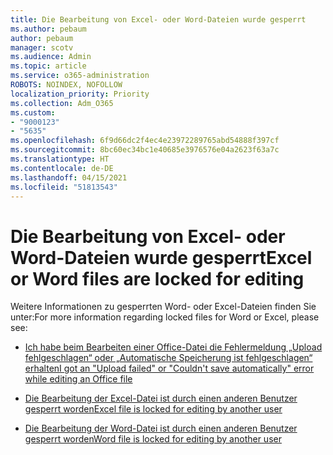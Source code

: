 ```yaml
---
title: Die Bearbeitung von Excel- oder Word-Dateien wurde gesperrt
ms.author: pebaum
author: pebaum
manager: scotv
ms.audience: Admin
ms.topic: article
ms.service: o365-administration
ROBOTS: NOINDEX, NOFOLLOW
localization_priority: Priority
ms.collection: Adm_O365
ms.custom:
- "9000123"
- "5635"
ms.openlocfilehash: 6f9d66dc2f4ec4e23972289765abd54888f397cf
ms.sourcegitcommit: 8bc60ec34bc1e40685e3976576e04a2623f63a7c
ms.translationtype: HT
ms.contentlocale: de-DE
ms.lasthandoff: 04/15/2021
ms.locfileid: "51813543"
---
```

# <a name="excel-or-word-files-are-locked-for-editing"></a><span data-ttu-id="0ad6a-102">Die Bearbeitung von Excel- oder Word-Dateien wurde gesperrt</span><span class="sxs-lookup"><span data-stu-id="0ad6a-102">Excel or Word files are locked for editing</span></span>

<span data-ttu-id="0ad6a-103">Weitere Informationen zu gesperrten Word- oder Excel-Dateien finden Sie unter:</span><span class="sxs-lookup"><span data-stu-id="0ad6a-103">For more information regarding locked files for Word or Excel, please see:</span></span>

- [<span data-ttu-id="0ad6a-104">Ich habe beim Bearbeiten einer Office-Datei die Fehlermeldung „Upload fehlgeschlagen“ oder „Automatische Speicherung ist fehlgeschlagen“ erhalten</span><span class="sxs-lookup"><span data-stu-id="0ad6a-104">I got an "Upload failed" or "Couldn't save automatically" error while editing an Office file</span></span>](https://support.office.com/article/i-got-an-upload-failed-or-couldn-t-save-automatically-error-while-editing-an-office-file-93a14d34-88e3-4a91-9eef-58cc541d31f8)

- [<span data-ttu-id="0ad6a-105">Die Bearbeitung der Excel-Datei ist durch einen anderen Benutzer gesperrt worden</span><span class="sxs-lookup"><span data-stu-id="0ad6a-105">Excel file is locked for editing by another user</span></span>](https://support.office.com/article/Excel-file-is-locked-for-editing-by-another-user-6fa93887-2c2c-45f0-abcc-31b04aed68b3)

- [<span data-ttu-id="0ad6a-106">Die Bearbeitung der Word-Datei ist durch einen anderen Benutzer gesperrt worden</span><span class="sxs-lookup"><span data-stu-id="0ad6a-106">Word file is locked for editing by another user</span></span>](https://support.microsoft.com/help/313472/the-document-is-locked-for-editing-by-another-user-error-message-when)
